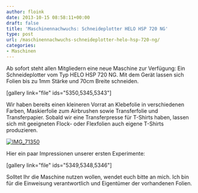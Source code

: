 ```yaml
---
author: floink
date: 2013-10-15 08:58:11+00:00
draft: false
title: 'Maschinennachwuchs: Schneideplotter HELO HSP 720 NG'
type: post
url: /maschinennachwuchs-schneideplotter-helo-hsp-720-ng/
categories:
- Maschinen
---
```


Ab sofort steht allen Mitgliedern eine neue Maschine zur Verfügung: Ein Schneideplotter vom Typ HELO HSP 720 NG. Mit dem Gerät lassen sich Folien bis zu 1mm Stärke und 70cm Breite schneiden.

<!-- more -->

[gallery link="file" ids="5350,5345,5343"]

Wir haben bereits einen kleineren Vorrat an Klebefolie in verschiedenen Farben, Maskierfolie zum Airbrushen sowie Transferfolie und Transferpapier. Sobald wir eine Transferpresse für T-Shirts haben, lassen sich mit geeigneten Flock- oder Flexfolien auch eigene T-Shirts produzieren.

[![IMG_71350](https://eigenbaukombinat.de/wp-content/uploads/2013/10/IMG_71350-300x200.jpg)
](https://eigenbaukombinat.de/wp-content/uploads/2013/10/IMG_71350.jpg)

Hier ein paar Impressionen unserer ersten Experimente:

[gallery link="file" ids="5349,5348,5346"]

Solltet Ihr die Maschine nutzen wollen, wendet euch bitte an mich. Ich bin für die Einweisung verantwortlich und Eigentümer der vorhandenen Folien.
